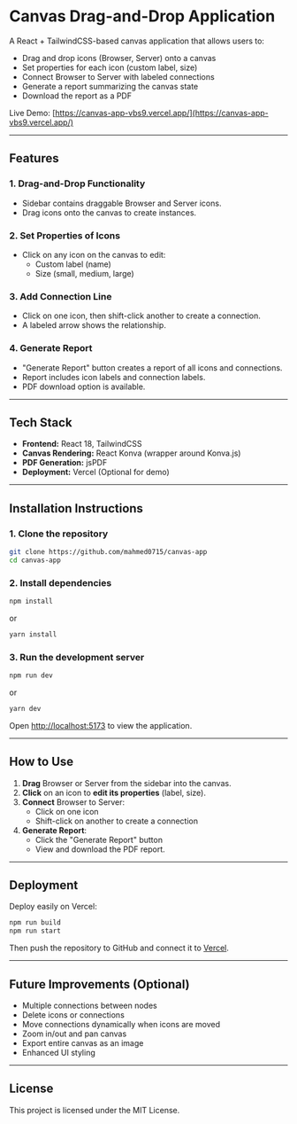 # Canvas Drag-and-Drop Application

A React + TailwindCSS-based canvas application that allows users to:

- Drag and drop icons (Browser, Server) onto a canvas
- Set properties for each icon (custom label, size)
- Connect Browser to Server with labeled connections
- Generate a report summarizing the canvas state
- Download the report as a PDF

Live Demo: [https://canvas-app-vbs9.vercel.app/](https://canvas-app-vbs9.vercel.app/)

---

## Features

### 1. Drag-and-Drop Functionality

- Sidebar contains draggable Browser and Server icons.
- Drag icons onto the canvas to create instances.

### 2. Set Properties of Icons

- Click on any icon on the canvas to edit:
  - Custom label (name)
  - Size (small, medium, large)

### 3. Add Connection Line

- Click on one icon, then shift-click another to create a connection.
- A labeled arrow shows the relationship.

### 4. Generate Report

- "Generate Report" button creates a report of all icons and connections.
- Report includes icon labels and connection labels.
- PDF download option is available.

---

## Tech Stack

- **Frontend:** React 18, TailwindCSS
- **Canvas Rendering:** React Konva (wrapper around Konva.js)
- **PDF Generation:** jsPDF
- **Deployment:** Vercel (Optional for demo)

---

## Installation Instructions

### 1. Clone the repository

```bash
git clone https://github.com/mahmed0715/canvas-app
cd canvas-app
```

### 2. Install dependencies

```bash
npm install
```

or

```bash
yarn install
```

### 3. Run the development server

```bash
npm run dev
```

or

```bash
yarn dev
```

Open [http://localhost:5173](http://localhost:5173) to view the application.

---

## How to Use

1. **Drag** Browser or Server from the sidebar into the canvas.
2. **Click** on an icon to **edit its properties** (label, size).
3. **Connect** Browser to Server:
   - Click on one icon
   - Shift-click on another to create a connection
4. **Generate Report**:
   - Click the "Generate Report" button
   - View and download the PDF report.

---

## Deployment

Deploy easily on Vercel:

```bash
npm run build
npm run start
```

Then push the repository to GitHub and connect it to [Vercel](https://vercel.com/).

---

## Future Improvements (Optional)

- Multiple connections between nodes
- Delete icons or connections
- Move connections dynamically when icons are moved
- Zoom in/out and pan canvas
- Export entire canvas as an image
- Enhanced UI styling

---

## License

This project is licensed under the MIT License.
